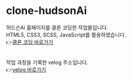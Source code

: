 # clone-hudsonAi

허드슨Ai 홈페이지를 클론 코딩한 작업물입니다.<br>
HTML5, CSS3, SCSS, JavaScript를 활용하였습니다.<br>
👉<a href="https://yeonjeong3699.github.io/clone-hudsonAi/" title="작업물 바로가기">클론 코딩 바로가기</a>

<br>
작업 과정을 기록한 velog 주소입니다.<br>
👉<a href="https://velog.io/@yeonjeong3699/series/clone-hudsonAi" title="velog 바로가기">velog 바로가기</a>

